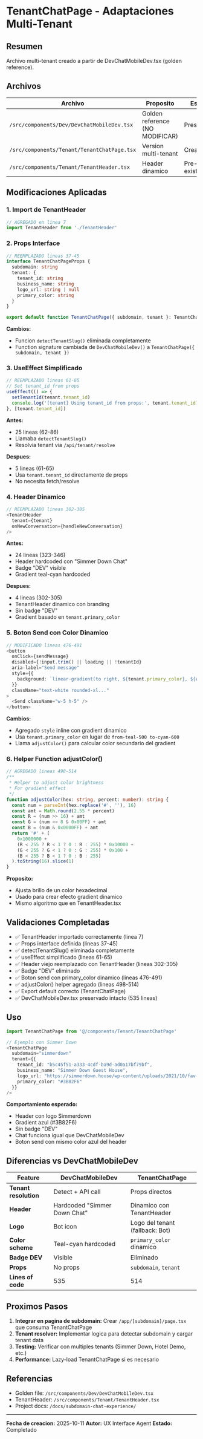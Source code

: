 # TenantChatPage - Adaptaciones Multi-Tenant

## Resumen

Archivo multi-tenant creado a partir de DevChatMobileDev.tsx (golden reference).

## Archivos

| Archivo | Proposito | Estado |
|---------|----------|--------|
| `/src/components/Dev/DevChatMobileDev.tsx` | Golden reference (NO MODIFICAR) | Preservado |
| `/src/components/Tenant/TenantChatPage.tsx` | Version multi-tenant | Creado |
| `/src/components/Tenant/TenantHeader.tsx` | Header dinamico | Pre-existente |

## Modificaciones Aplicadas

### 1. Import de TenantHeader
```typescript
// AGREGADO en linea 7
import TenantHeader from './TenantHeader'
```

### 2. Props Interface
```typescript
// REEMPLAZADO lineas 37-45
interface TenantChatPageProps {
  subdomain: string
  tenant: {
    tenant_id: string
    business_name: string
    logo_url: string | null
    primary_color: string
  }
}

export default function TenantChatPage({ subdomain, tenant }: TenantChatPageProps)
```

**Cambios:**
- Funcion `detectTenantSlug()` eliminada completamente
- Function signature cambiada de `DevChatMobileDev()` a `TenantChatPage({ subdomain, tenant })`

### 3. UseEffect Simplificado
```typescript
// REEMPLAZADO lineas 61-65
// Set tenant_id from props
useEffect(() => {
  setTenantId(tenant.tenant_id)
  console.log('[tenant] Using tenant_id from props:', tenant.tenant_id)
}, [tenant.tenant_id])
```

**Antes:**
- 25 lineas (62-86)
- Llamaba `detectTenantSlug()`
- Resolvia tenant via `/api/tenant/resolve`

**Despues:**
- 5 lineas (61-65)
- Usa `tenant.tenant_id` directamente de props
- No necesita fetch/resolve

### 4. Header Dinamico
```typescript
// REEMPLAZADO lineas 302-305
<TenantHeader
  tenant={tenant}
  onNewConversation={handleNewConversation}
/>
```

**Antes:**
- 24 lineas (323-346)
- Header hardcoded con "Simmer Down Chat"
- Badge "DEV" visible
- Gradient teal-cyan hardcoded

**Despues:**
- 4 lineas (302-305)
- TenantHeader dinamico con branding
- Sin badge "DEV"
- Gradient basado en `tenant.primary_color`

### 5. Boton Send con Color Dinamico
```typescript
// MODIFICADO lineas 476-491
<button
  onClick={sendMessage}
  disabled={!input.trim() || loading || !tenantId}
  aria-label="Send message"
  style={{
    background: `linear-gradient(to right, ${tenant.primary_color}, ${adjustColor(tenant.primary_color, 20)})`
  }}
  className="text-white rounded-xl..."
>
  <Send className="w-5 h-5" />
</button>
```

**Cambios:**
- Agregado `style` inline con gradient dinamico
- Usa `tenant.primary_color` en lugar de `from-teal-500 to-cyan-600`
- Llama `adjustColor()` para calcular color secundario del gradient

### 6. Helper Function adjustColor()
```typescript
// AGREGADO lineas 498-514
/**
 * Helper to adjust color brightness
 * For gradient effect
 */
function adjustColor(hex: string, percent: number): string {
  const num = parseInt(hex.replace('#', ''), 16)
  const amt = Math.round(2.55 * percent)
  const R = (num >> 16) + amt
  const G = (num >> 8 & 0x00FF) + amt
  const B = (num & 0x0000FF) + amt
  return '#' + (
    0x1000000 +
    (R < 255 ? R < 1 ? 0 : R : 255) * 0x10000 +
    (G < 255 ? G < 1 ? 0 : G : 255) * 0x100 +
    (B < 255 ? B < 1 ? 0 : B : 255)
  ).toString(16).slice(1)
}
```

**Proposito:**
- Ajusta brillo de un color hexadecimal
- Usado para crear efecto gradient dinamico
- Mismo algoritmo que en TenantHeader.tsx

## Validaciones Completadas

- ✅ TenantHeader importado correctamente (linea 7)
- ✅ Props interface definida (lineas 37-45)
- ✅ detectTenantSlug() eliminada completamente
- ✅ useEffect simplificado (lineas 61-65)
- ✅ Header viejo reemplazado con TenantHeader (lineas 302-305)
- ✅ Badge "DEV" eliminado
- ✅ Boton send con primary_color dinamico (lineas 476-491)
- ✅ adjustColor() helper agregado (lineas 498-514)
- ✅ Export default correcto (TenantChatPage)
- ✅ DevChatMobileDev.tsx preservado intacto (535 lineas)

## Uso

```typescript
import TenantChatPage from '@/components/Tenant/TenantChatPage'

// Ejemplo con Simmer Down
<TenantChatPage
  subdomain="simmerdown"
  tenant={{
    tenant_id: "b5c45f51-a333-4cdf-ba9d-ad0a17bf79bf",
    business_name: "Simmer Down Guest House",
    logo_url: "https://simmerdown.house/wp-content/uploads/2021/10/fav-icon-logo.png",
    primary_color: "#3B82F6"
  }}
/>
```

**Comportamiento esperado:**
- Header con logo Simmerdown
- Gradient azul (#3B82F6)
- Sin badge "DEV"
- Chat funciona igual que DevChatMobileDev
- Boton send con mismo color azul del header

## Diferencias vs DevChatMobileDev

| Feature | DevChatMobileDev | TenantChatPage |
|---------|------------------|----------------|
| **Tenant resolution** | Detect + API call | Props directos |
| **Header** | Hardcoded "Simmer Down Chat" | Dinamico con TenantHeader |
| **Logo** | Bot icon | Logo del tenant (fallback: Bot) |
| **Color scheme** | Teal-cyan hardcoded | `primary_color` dinamico |
| **Badge DEV** | Visible | Eliminado |
| **Props** | No props | `subdomain`, `tenant` |
| **Lines of code** | 535 | 514 |

## Proximos Pasos

1. **Integrar en pagina de subdomain:** Crear `/app/[subdomain]/page.tsx` que consuma TenantChatPage
2. **Tenant resolver:** Implementar logica para detectar subdomain y cargar tenant data
3. **Testing:** Verificar con multiples tenants (Simmer Down, Hotel Demo, etc.)
4. **Performance:** Lazy-load TenantChatPage si es necesario

## Referencias

- Golden file: `/src/components/Dev/DevChatMobileDev.tsx`
- TenantHeader: `/src/components/Tenant/TenantHeader.tsx`
- Project docs: `/docs/subdomain-chat-experience/`

---

**Fecha de creacion:** 2025-10-11
**Autor:** UX Interface Agent
**Estado:** Completado
